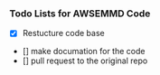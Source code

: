 ### Todo Lists for AWSEMMD Code 
- [x] Restucture code base
- [] make documation for the code
- [] pull request to the original repo 

